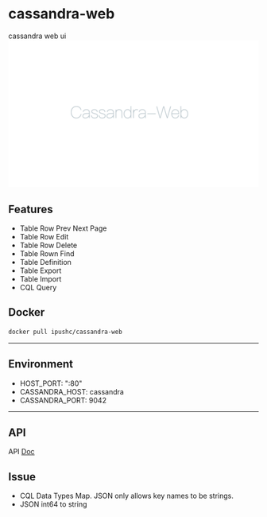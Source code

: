 # cassandra-web
cassandra web ui
![index](index.png)

## Features
* Table Row Prev Next Page
* Table Row Edit
* Table Row Delete
* Table Rown Find
* Table Definition
* Table Export
* Table Import
* CQL Query

## Docker

```sh
docker pull ipushc/cassandra-web
```

----

## Environment

* HOST_PORT: ":80"
* CASSANDRA_HOST: cassandra
* CASSANDRA_PORT: 9042

----

## API

API [Doc](./Doc.md)

## Issue

* CQL Data Types Map. JSON only allows key names to be strings.
* JSON int64 to string